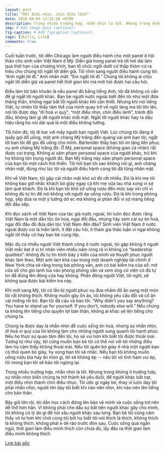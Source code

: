 ```yaml
---
layout: post
title: “Một điều nhịn, chín điều lành”
date: 2018-09-03 13:32:20 +0700
description: Trong nhiều trường hợp, nhẫn nhịn là tốt. Nhưng trong không ít trường hợp, sự nhẫn nhịn biến chúng ta trở thành kẻ yếu đuối, để người khác bắt nạt, một điều nhịn thành chín điều nhục.
img: # Add image post (optional)
fig-caption: # Add figcaption (optional)
tags: [Skills, Life]
comments: true
---
```

Cuối tuần trước, tôi đến Chicago làm người điều hành cho một panel ở hội thảo cho sinh viên Việt Nam ở Mỹ. Diễn giả trong panel trả lời hơi dài làm quá thời hạn của chương trình, ban tổ chức ngồi dưới cứ thấp thỏm cứ ra hiệu cho chúng tôi ngắt lời diễn giả. Tôi nhìn sang người điều hành cùng tôi: “Anh ngắt lời đi.” Anh nhăn mặt: “Em ngắt lời đi.” Chúng tôi không ai chịu ngắt lời diễn giả và panel hết thời gian khi mà mới hỏi được hai câu hỏi. 

Điều làm tôi băn khoăn là nếu panel đó bằng tiếng Anh, tôi đã không có vấn đề gì ngắt lời người khác. Bạn bè người nước ngoài biết đến tôi như một đứa thẳng thắn, không ngại bắt lỗi người khác khi cần thiết. Nhưng khi nói tiếng Việt, tự nhiên tôi thấy tâm thế của mình quay trở về ngôi làng mà tôi lớn lên, nơi tôi được dạy “dĩ hoà vi quý", “một điều nhịn, chín điều lành”, tránh đối đầu, không làm gì để người khác mất mặt. Ngắt lời người khác hay ra dấu hiệu rằng họ nói dài quá là một điều không tưởng.

Tối hôm đó, tôi đi bar với mấy người bạn người Việt. Lúc chúng tôi đang ở quầy gọi đồ uống, một anh chàng Mỹ trắng đến quàng vai anh bạn tôi, ngắt lời bạn tôi để gọi đồ uống cho mình. Bartender thấy bạn tôi im lặng liền phục vụ anh chàng Mỹ trắng đó. Ở Mỹ, personal space (không gian cá nhân) rất được coi trọng. Không ai xâm phạm personal space của người khác, trừ khi họ không tôn trọng người đó. Bạn Mỹ trắng này xâm phạm personal space của bạn tôi một cách thô thiển. Tôi hỏi bạn tôi sao không nói gì, anh chàng nhăn mặt, đúng như lúc tôi và người điều hành cùng tôi đã từng nhăn mặt.

Khi về Việt Nam, tôi gặp cái nhăn mặt khó xử đó rất nhiều. Đó là khi mẹ tôi không bao giờ nhắc khách bỏ giày ngay cả khi mẹ vừa lau nhà xong vì sợ làm quê khách. Đó là khi bạn tôi khổ sở uống rượu đến mức say xỉn chỉ vì không đủ tự tin để nói không với người ép uống rượu. Đó là khi trong phòng họp, sếp đưa ra một ý tưởng dở ẹc mà không ai phản đối vì sợ mang tiếng đối đầu sếp. 

Khi đọc sách về Việt Nam của tác giả nước ngoài, tôi luôn đọc được rằng Việt Nam là một dân tộc ôn hoà, ngại đối đầu, nhưng hãy xem cái sự ôn hoà, ngại đối đầu đó đưa dân tộc Việt Nam đến đâu? Sinh viên Việt Nam ở nước ngoài được coi là hiền lành, ít đặt câu hỏi, ít tham gia thảo luận vì ngại không ngắt lời thầy cô hay bạn bè cùng lớp.

Mặc dù có nhiều người Việt thành công ở nước ngoài, tôi gặp không ít người Việt mắc kẹt ở vị trí nhân viên nhiều năm ròng rã vì không có “leadership qualities”: không đủ tự tin trình bày ý kiến của mình và thuyết phục người khác làm theo. Một anh làm khá cao trong một doanh nghiệp tài chính ở New York chia sẻ rằng trong bài phỏng vấn, anh có bài kiểm tra cửa sổ: mở cửa sổ cho gió lạnh lùa vào phòng phỏng vấn và xem ứng cử viên có đủ tự tin để đứng lên đóng cửa hay không. Phần đông người Việt, tôi nghĩ, sẽ không qua được bài kiểm tra này.

Khi mới sang Mỹ, tôi có lần bị người phục vụ đưa nhầm đồ ăn sang một món tôi rất không thích. Không muốn gây ồn ào, tôi không yêu cầu đổi và cố ăn vài miếng rồi bỏ. Bạn tôi đã cáu và bảo tôi: “Why didn't you say anything? You have to stand up for yourself. If you don't, nobody else will.” Nếu chúng ta không lên tiếng cho quyền lợi bản thân, không ai khác sẽ lên tiếng cho chúng ta. 

Chúng ta được dạy là nhẫn nhịn để cuộc sống ôn hoà, nhưng sự nhẫn nhịn, dĩ hoà vi quý của tôi không làm cho những người xung quanh tôi hạnh phúc. Nếu họ thực sự quan tâm đến tôi, họ sẽ vui hơn khi biết tôi được thoải mái. Tương tự như vậy, tôi cũng muốn bạn bè tôi có thể nói với tôi những điều làm họ cảm thấy không thoải mái. Nếu tôi quên bỏ giày ở nhà một người bạn có thói quen bỏ giày, hy vọng bạn tôi sẽ nhắc. Nếu bạn tôi không muốn uống rượu bia hay ăn món gì, tôi sẽ không ép -- nếu tôi vô tình ham vui ép, tôi mong bạn tôi sẽ bảo tôi ngừng lại.

Trong nhiều trường hợp, nhẫn nhịn là tốt. Nhưng trong không ít trường hợp, sự nhẫn nhịn biến chúng ta trở thành kẻ yếu đuối, để người khác bắt nạt, một điều nhịn thành chín điều nhục. Tôi ước gì ngày bé, thay vì luôn dạy tôi phải nhẫn nhịn, người lớn dạy tôi biết khi nào nên nhịn, khi nào nên lên tiếng cho bản thân.

Bây giờ lớn rôi, tôi dần học cách đứng lên bảo vệ mình và cuộc sống trở nên dễ thở hơn hẳn. Vì không phải che dấu sự bất tiện người khác gây cho mình, tôi không có lý do gì để nói xấu người khác sau lưng. Bạn bè tôi cũng cảm thấy vô tư hơn khi chơi cùng tôi bởi họ biết tôi nói thích là thích, không thích là không thích, không phải e dè rào trước đón sau. Cuộc sống quá ngắn ngủi, thời gian làm điều mình thích còn chưa đủ, lấy đâu ra thời gian làm điều mình không thích.

[Link bài gốc](https://www.facebook.com/chipiscrazy/posts/1823037331145966)
